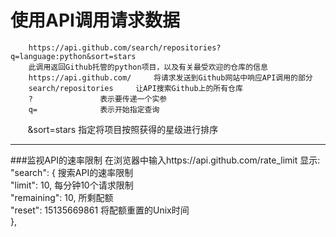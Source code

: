 #                                                                         使用API调用请求数据
        https://api.github.com/search/repositories?q=language:python&sort=stars  
        此调用返回Github托管的python项目，以及有关最受欢迎的仓库的信息  
        https://api.github.com/		将请求发送到Github网站中响应API调用的部分  
        search/repositories		让API搜索Github上的所有仓库  
        ?				表示要传递一个实参  
        q=				表示开始指定查询  
        &sort=stars			指定将项目按照获得的星级进行排序  
***
###监视API的速率限制
        在浏览器中输入https://api.github.com/rate_limit
        显示:  
        "search": {			搜索API的速率限制  
              "limit": 10,		每分钟10个请求限制  
              "remaining": 10,		所剩配额  
              "reset": 15135669861	将配额重置的Unix时间  
            },  
